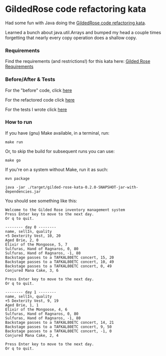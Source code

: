 # GildedRose code refactoring kata
Had some fun with Java doing the [GildedRose code refactoring kata](https://github.com/emilybache/GildedRose-Refactoring-Kata).

Learned a bunch about java.util.Arrays and bumped my head a couple times forgetting that nearly every copy operation does a shallow copy.

### Requirements

Find the requirements (and restrictions!) for this kata here: <a href="./GildedRoseRequirements.txt">Gilded Rose Requirements</a>

### Before/After & Tests

For the "before" code, click [here](https://gitlab.com/NielsRenard/gilded-rose-java/blob/1af0aaf9cd5c3780de33e55059aff36c934a96d9/src/main/java/com/gildedrose/GildedRose.java)

For the refactored code click [here](./src/main/java/com/gildedrose/GildedRose.java)

For the tests I wrote click [here](./src/test/java/com/gildedrose/GildedRoseTest.java)


### How to run

If you have (gnu) Make available, in a terminal, run:  

`make run`

Or, to skip the build for subsequent runs  you can use:  

`make go`

If you're on a system without Make, run it as such:  

`mvn package`

`java -jar ./target/gilded-rose-kata-0.2.0-SNAPSHOT-jar-with-dependencies.jar`

You should see something like this:  
    
    Welcome to the Gilded Rose inventory management system
    Press Enter key to move to the next day.
    Or q to quit.
    
    -------- day 0 --------
    name, sellIn, quality
    +5 Dexterity Vest, 10, 20
    Aged Brie, 2, 0
    Elixir of the Mongoose, 5, 7
    Sulfuras, Hand of Ragnaros, 0, 80
    Sulfuras, Hand of Ragnaros, -1, 80
    Backstage passes to a TAFKAL80ETC concert, 15, 20
    Backstage passes to a TAFKAL80ETC concert, 10, 49
    Backstage passes to a TAFKAL80ETC concert, 0, 49
    Conjured Mana Cake, 3, 6
    
    Press Enter key to move to the next day.
    Or q to quit.
    
    -------- day 1 --------
    name, sellIn, quality
    +5 Dexterity Vest, 9, 19
    Aged Brie, 1, 1
    Elixir of the Mongoose, 4, 6
    Sulfuras, Hand of Ragnaros, 0, 80
    Sulfuras, Hand of Ragnaros, -1, 80
    Backstage passes to a TAFKAL80ETC concert, 14, 21
    Backstage passes to a TAFKAL80ETC concert, 9, 50
    Backstage passes to a TAFKAL80ETC concert, -1, 0
    Conjured Mana Cake, 2, 4
    
    Press Enter key to move to the next day.
    Or q to quit.
